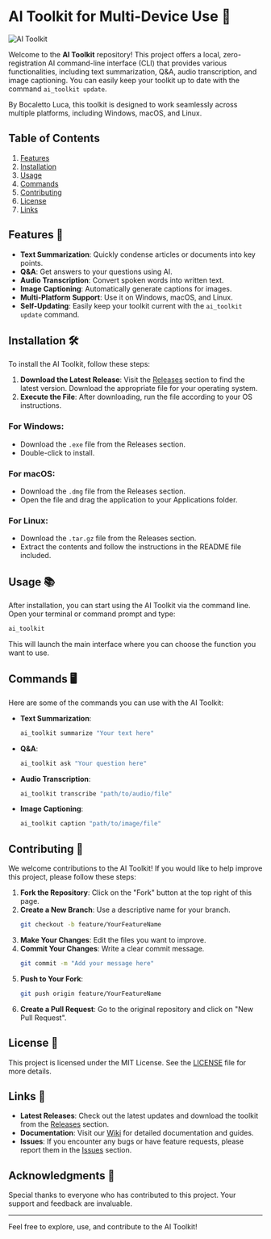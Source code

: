 # AI Toolkit for Multi-Device Use 🎉

![AI Toolkit](https://img.shields.io/badge/AI_Toolkit-MultiDevice-blue)

Welcome to the **AI Toolkit** repository! This project offers a local, zero-registration AI command-line interface (CLI) that provides various functionalities, including text summarization, Q&A, audio transcription, and image captioning. You can easily keep your toolkit up to date with the command `ai_toolkit update`. 

By Bocaletto Luca, this toolkit is designed to work seamlessly across multiple platforms, including Windows, macOS, and Linux.

## Table of Contents

1. [Features](#features)
2. [Installation](#installation)
3. [Usage](#usage)
4. [Commands](#commands)
5. [Contributing](#contributing)
6. [License](#license)
7. [Links](#links)

## Features 🌟

- **Text Summarization**: Quickly condense articles or documents into key points.
- **Q&A**: Get answers to your questions using AI.
- **Audio Transcription**: Convert spoken words into written text.
- **Image Captioning**: Automatically generate captions for images.
- **Multi-Platform Support**: Use it on Windows, macOS, and Linux.
- **Self-Updating**: Easily keep your toolkit current with the `ai_toolkit update` command.

## Installation 🛠️

To install the AI Toolkit, follow these steps:

1. **Download the Latest Release**: Visit the [Releases](https://github.com/amang8008/ai_toolkit_multidevice/releases) section to find the latest version. Download the appropriate file for your operating system.
2. **Execute the File**: After downloading, run the file according to your OS instructions.

### For Windows:

- Download the `.exe` file from the Releases section.
- Double-click to install.

### For macOS:

- Download the `.dmg` file from the Releases section.
- Open the file and drag the application to your Applications folder.

### For Linux:

- Download the `.tar.gz` file from the Releases section.
- Extract the contents and follow the instructions in the README file included.

## Usage 📚

After installation, you can start using the AI Toolkit via the command line. Open your terminal or command prompt and type:

```bash
ai_toolkit
```

This will launch the main interface where you can choose the function you want to use.

## Commands 🖥️

Here are some of the commands you can use with the AI Toolkit:

- **Text Summarization**: 
  ```bash
  ai_toolkit summarize "Your text here"
  ```

- **Q&A**: 
  ```bash
  ai_toolkit ask "Your question here"
  ```

- **Audio Transcription**: 
  ```bash
  ai_toolkit transcribe "path/to/audio/file"
  ```

- **Image Captioning**: 
  ```bash
  ai_toolkit caption "path/to/image/file"
  ```

## Contributing 🤝

We welcome contributions to the AI Toolkit! If you would like to help improve this project, please follow these steps:

1. **Fork the Repository**: Click on the "Fork" button at the top right of this page.
2. **Create a New Branch**: Use a descriptive name for your branch.
   ```bash
   git checkout -b feature/YourFeatureName
   ```
3. **Make Your Changes**: Edit the files you want to improve.
4. **Commit Your Changes**: Write a clear commit message.
   ```bash
   git commit -m "Add your message here"
   ```
5. **Push to Your Fork**: 
   ```bash
   git push origin feature/YourFeatureName
   ```
6. **Create a Pull Request**: Go to the original repository and click on "New Pull Request".

## License 📜

This project is licensed under the MIT License. See the [LICENSE](LICENSE) file for more details.

## Links 🔗

- **Latest Releases**: Check out the latest updates and download the toolkit from the [Releases](https://github.com/amang8008/ai_toolkit_multidevice/releases) section.
- **Documentation**: Visit our [Wiki](https://github.com/amang8008/ai_toolkit_multidevice/wiki) for detailed documentation and guides.
- **Issues**: If you encounter any bugs or have feature requests, please report them in the [Issues](https://github.com/amang8008/ai_toolkit_multidevice/issues) section.

## Acknowledgments 🙏

Special thanks to everyone who has contributed to this project. Your support and feedback are invaluable.

---

Feel free to explore, use, and contribute to the AI Toolkit!